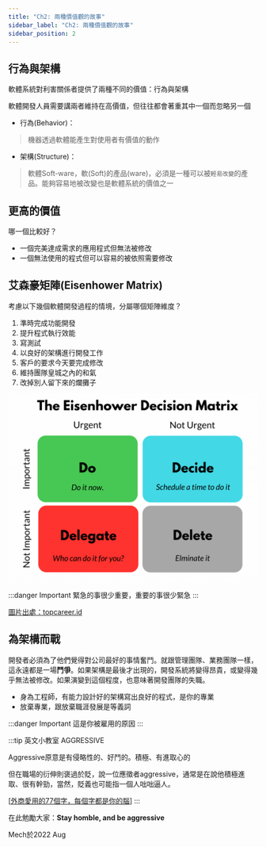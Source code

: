 ```yaml
---
title: "Ch2: 兩種價值觀的故事"
sidebar_label: "Ch2: 兩種價值觀的故事"
sidebar_position: 2
---
```



## 行為與架構

軟體系統對利害關係者提供了兩種不同的價值：行為與架構

軟體開發人員需要講兩者維持在高價值，但往往都會著重其中一個而忽略另一個

* 行為(Behavior)：
> 機器透過軟體能產生對使用者有價值的動作
* 架構(Structure)：
> 軟體Soft-ware，軟(Soft)的產品(ware)，必須是一種可以被`輕易改變`的產品。能夠容易地被改變也是軟體系統的價值之一

## 更高的價值

哪一個比較好？

* 一個完美達成需求的應用程式但無法被修改
* 一個無法使用的程式但可以容易的被依照需要修改

## 艾森豪矩陣(Eisenhower Matrix)

考慮以下幾個軟體開發過程的情境，分屬哪個矩陣維度？

1. 準時完成功能開發
2. 提升程式執行效能
3. 寫測試
4. 以良好的架構進行開發工作
5. 客戶的要求今天要完成修改
6. 維持團隊皇城之內的和氣
7. 改掉別人留下來的爛攤子

![Eisenhower Matrix](./ch2/eisenhower-matrix.png)

:::danger Important
緊急的事很少重要，重要的事很少緊急
:::


[圖片出處：topcareer.id](https://topcareer.id/read/2021/02/14/47023/cobalah-matriks-eisenhower-rahasia-kerja-produktif/)

## 為架構而戰

開發者必須為了他們覺得對公司最好的事情奮鬥。就跟管理團隊、業務團隊一樣，這永遠都是一場**鬥爭**。如果架構是最後才出現的，開發系統將變得昂貴，或變得幾乎無法被修改。如果演變到這個程度，也意味著開發團隊的失職。

* 身為工程師，有能力設計好的架構寫出良好的程式，是你的專業
* 放棄專業，跟放棄職涯發展是等義詞

:::danger Important
這是你被雇用的原因
:::

:::tip 英文小教室 AGGRESSIVE

Aggressive原意是有侵略性的、好鬥的。積極、有進取心的

但在職場的衍伸則褒過於貶，說一位應徵者aggressive，通常是在說他積極進取、很有幹勁，當然，貶義也可能指一個人咄咄逼人。

[[外商愛用的77個字，每個字都是你的腦](https://www.core-corner.com/Web/Main.php?stat=a_BgSvJIK)]
:::

在此勉勵大家：**Stay homble, and be aggressive**

Mech於2022 Aug
